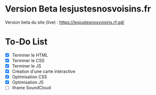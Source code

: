 # Version Beta lesjustesnosvoisins.fr
Version beta du site (live) : https://lesjustesnosvoisins.rf.gd/
# To-Do List
- [X] Terminer le HTML
- [X] Terminer le CSS
- [X] Terminer le JS
- [X] Création d'une carte interactive
- [X] Optimisation CSS
- [X] Optimisation JS
- [ ] iframe SoundCloud
